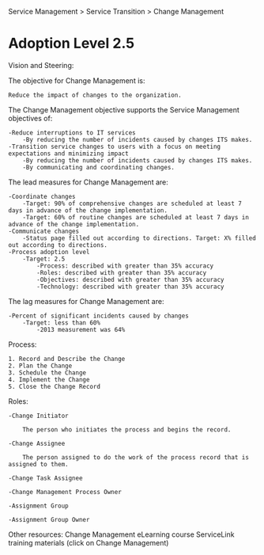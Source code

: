 Service Management > Service Transition > Change Management



Adoption Level 2.5
=========================

Vision and Steering: 

The objective for Change Management is:
	
	Reduce the impact of changes to the organization.

The Change Management objective supports the Service Management objectives of:
	
	-Reduce interruptions to IT services
		-By reducing the number of incidents caused by changes ITS makes.
	-Transition service changes to users with a focus on meeting expectations and minimizing impact
		-By reducing the number of incidents caused by changes ITS makes.
		-By communicating and coordinating changes.

The lead measures for Change Management are:
	
	-Coordinate changes
		-Target: 90% of comprehensive changes are scheduled at least 7 days in advance of the change implementation.
		-Target: 60% of routine changes are scheduled at least 7 days in advance of the change implementation. 
	-Communicate changes
		-Status page filled out according to directions. Target: X% filled out according to directions.
	-Process adoption level
		-Target: 2.5
			-Process: described with greater than 35% accuracy
			-Roles: described with greater than 35% accuracy
			-Objectives: described with greater than 35% accuracy
			-Technology: described with greater than 35% accuracy

The lag measures for Change Management are:
	
	-Percent of significant incidents caused by changes
		-Target: less than 60%
			-2013 measurement was 64%


Process: 

	1. Record and Describe the Change
	2. Plan the Change
	3. Schedule the Change 
	4. Implement the Change 
	5. Close the Change Record 


Roles: 

	-Change Initiator

		The person who initiates the process and begins the record. 
	
	-Change Assignee
	
		The person assigned to do the work of the process record that is assigned to them. 
	
	-Change Task Assignee

	-Change Management Process Owner

	-Assignment Group

	-Assignment Group Owner




Other resources:
Change Management eLearning course
ServiceLink training materials (click on Change Management)
